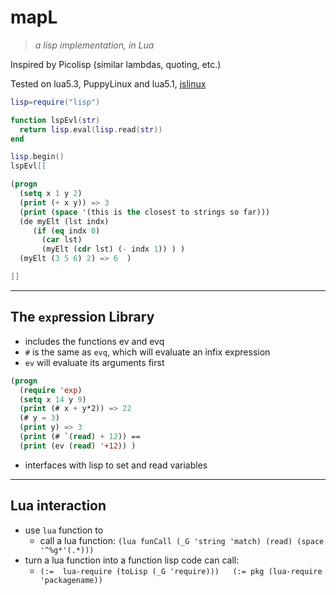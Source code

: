 # mapL

> *a lisp implementation, in Lua*

  Inspired by Picolisp (similar lambdas, quoting, etc.)

Tested on lua5.3, PuppyLinux
 and lua5.1, [jslinux](https://bellard.org/jslinux/vm.html?url=alpine-x86.cfg&mem=192)

```lua
lisp=require("lisp")

function lspEvl(str)
  return lisp.eval(lisp.read(str))
end

lisp.begin()
lspEvl[[
```
```lisp
(progn
  (setq x 1 y 2)
  (print (+ x y)) => 3
  (print (space '(this is the closest to strings so far)))
  (de myElt (lst indx)
     (if (eq indx 0)
       (car lst)
       (myElt (cdr lst) (- indx 1)) ) )
  (myElt (3 5 6) 2) => 6  )
```

```lua
]]

```

---

## The `exp`ression Library

- includes the functions ev and evq
- `#` is the same as `evq`, which will
   evaluate an infix expression
- `ev` will evaluate its arguments first

```lisp
(progn
  (require 'exp)
  (setq x 14 y 9)
  (print (# x + y*2)) => 22
  (# y = 3)
  (print y) => 3
  (print (# `(read) + 12)) ==
  (print (ev (read) '+12)) )
```
- interfaces with lisp to set and read
  variables

---

## Lua interaction

- use `lua` function to
   - call a lua function:
    `(lua funCall (_G 'string 'match) (read) (space '^%g*'(.*)))`
- turn a lua function into a function lisp code can call:
   - `(:=  lua-require (toLisp (_G 'require)))   (:= pkg (lua-require 'packagename))`

